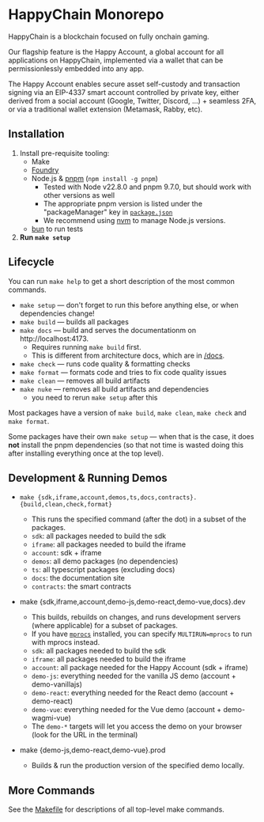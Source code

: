 # HappyChain Monorepo

HappyChain is a blockchain focused on fully onchain gaming.

Our flagship feature is the Happy Account, a global account for all applications on HappyChain,
implemented via a wallet that can be permissionlessly embedded into any app.

The Happy Account enables secure asset self-custody and transaction signing via an EIP-4337 smart
account controlled by private key, either derived from a social account (Google, Twitter, Discord,
...) + seamless 2FA, or via a traditional wallet extension (Metamask, Rabby, etc).

## Installation

1. Install pre-requisite tooling:
    - Make
    - [Foundry](https://github.com/foundry-rs/foundry)
    - Node.js & [pnpm](https://pnpm.io/) (`npm install -g pnpm`)
        - Tested with Node v22.8.0 and pnpm 9.7.0, but should work with other versions as well
        - The appropriate pnpm version is listed under the "packageManager" key in [`package.json`](./package.json)
        - We recommend using [nvm](https://github.com/nvm-sh/nvm) to manage Node.js versions.
    - [bun](https://bun.sh/) to run tests
2. **Run `make setup`**

## Lifecycle

You can run `make help` to get a short description of the most common commands.

- `make setup` — don't forget to run this before anything else, or when dependencies change!
- `make build` — builds all packages
- `make docs` — build and serves the documentationm on http://localhost:4173.
  - Requires running `make build` first.
  - This is different from architecture docs, which are in [/docs](/docs).
- `make check` — runs code quality & formatting checks
- `make format` — formats code and tries to fix code quality issues
- `make clean` — removes all build artifacts
- `make nuke` — removes all build artifacts and dependencies
  - you need to rerun `make setup` after this

Most packages have a version of `make build`, `make clean`, `make check` and `make format`.

Some packages have their own `make setup` — when that is the case, it does **not** install the pnpm
dependencies (so that not time is wasted doing this after installing everything once at the top
level).

## Development & Running Demos

- `make {sdk,iframe,account,demos,ts,docs,contracts}.{build,clean,check,format}`
  - This runs the specified command (after the dot) in a subset of the packages.
  - `sdk`: all packages needed to build the sdk
  - `iframe`: all packages needed to build the iframe
  - `account`: sdk + iframe
  - `demos`: all demo packages (no dependencies)
  - `ts`: all typescript packages (excluding docs)
  - `docs`: the documentation site
  - `contracts`: the smart contracts

- make {sdk,iframe,account,demo-js,demo-react,demo-vue,docs}.dev
  - This builds, rebuilds on changes, and runs development servers (where applicable) for
    a subset of packages.
  - If you have [`mprocs`] installed, you can specify `MULTIRUN=mprocs` to run with mprocs instead.
  - `sdk`: all packages needed to build the sdk
  - `iframe`: all packages needed to build the iframe
  - `account`: all package needed for the Happy Account (sdk + iframe)
  - `demo-js`: everything needed for the vanilla JS demo (account + demo-vanillajs)
  - `demo-react`: everything needed for the React demo (account + demo-react)
  - `demo-vue`: everything needed for the Vue demo (account + demo-wagmi-vue)
  - The `demo-*` targets will let you access the demo on your browser
    (look for the URL in the terminal)

- make {demo-js,demo-react,demo-vue}.prod  
  - Builds & run the production version of the specified demo locally.

[`mprocs`]: https://github.com/pvolok/mprocs

## More Commands

See the [Makefile](/Makefile) for descriptions of all top-level make commands.
